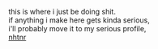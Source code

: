 this is where i just be doing shit.   
if anything i make here gets kinda serious,    
i'll probably move it to my serious profile,   
[nhtnr](https://github.com/nhtnr)   
